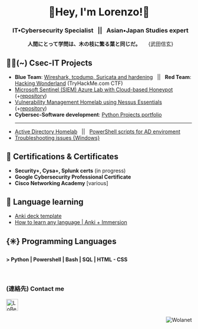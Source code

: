 <h1 align="center"> 🔻Hey, I'm Lorenzo!🔺 </h1>
<h3 align="center"> &nbsp; <b> IT•Cybersecurity Specialist </b> &nbsp; || &nbsp; Asian•Japan Studies expert </h3>
<p align="center"> &nbsp; <b> 人間にとって学問は、木の枝に繁る葉と同じだ。</b>　　{武田信玄} </p>

<h2>👨‍💻(~) Csec-IT Projects</h2>

- **Blue Team**: [Wireshark, tcpdump, Suricata and hardening](https://tektsunami.com/ablueteamwire.html) &nbsp; || &nbsp; **Red Team**: [Hacking Wonderland](https://tektsunami.com/athmwonderland.html) (TryHackMe.com CTF)
- [Microsoft Sentinel (SIEM) Azure Lab with Cloud-based Honeypot](https://tektsunami.com/alabsentinel.html) &nbsp; (+[repository](https://github.com/Wolanet/MicrosoftSentinel-Azure-lab))
- [Vulnerability Management Homelab using Nessus Essentials](https://tektsunami.com/alabnessus.html) &nbsp; (+[repository](https://github.com/Wolanet/VulnerabilityManagement_Nessus))
- **Cybersec-Software development**: [Python Projects portfolio](https://github.com/Wolanet/python_portfolioV)
   ________
- [Active Directory Homelab](https://tektsunami.com/adhomelab.html) &nbsp; || &nbsp; [PowerShell scripts for AD enviroment](https://github.com/Wolanet/ActiveDirectory_Pshell_scripts)
- [Troubleshooting issues {Windows}](https://tektsunami.com/commontroubles.html) 

<h2>📜 Certifications & Certificates </h2>

- **Security+, Cysa+, Splunk certs** (in progress)
- **Google Cybersecurity Professional Certificate**
- **Cisco Networking Academy** [various]

<h2>🔰 Language learning </h2>

- [Anki deck template](https://github.com/Wolanet/Anki_deck_LanguageLearning)
- [How to learn any language | Anki + Immersion](https://tektsunami.com/ankistudy.html)


<h2>{✳️} Programming Languages </h2>

 <h4> > Python | Powershell | Bash | SQL | HTML - CSS </h4>

<br />

<h3> (連絡先) Contact me </h3>

[<img align="left" alt="LoBe | LinkedIn" width="32px" src="https://cdn.jsdelivr.net/npm/simple-icons@v3/icons/linkedin.svg" />][linkedin]

[linkedin]: https://www.linkedin.com/in/lorenzobertini-netw/

<br /> <br /> 
 <p align="right"> <img src="https://komarev.com/ghpvc/?username=Wolanet&label=Profile%20views&color=0e75b6&style=flat" alt="Wolanet" /> </p>
<!-- Wolanet/Wolanet is a ✨ special ✨ repository because its `README.md` (this file) appears on your GitHub profile. -->

